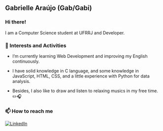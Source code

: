 ## Gabrielle Araújo (Gab/Gabi)
### Hi there!
I am a Computer Science student at UFRRJ and Developer.

### 🌱 Interests and Activities  
- I’m currently learning Web Development and improving my English continuously.

- I have solid knowledge in C language, and some knowledge in JavaScript, HTML, CSS, and a little experience with Python for data analysis.

- Besides, I also like to draw and listen to relaxing musics in my free time. ✏️🎧

### 📫 How to reach me
[![LinkedIn](https://img.shields.io/badge/LinkedIn-0077B5?style=for-the-badge&logo=linkedin&logoColor=white)](https://www.linkedin.com/in/gabrielleraujo/)
